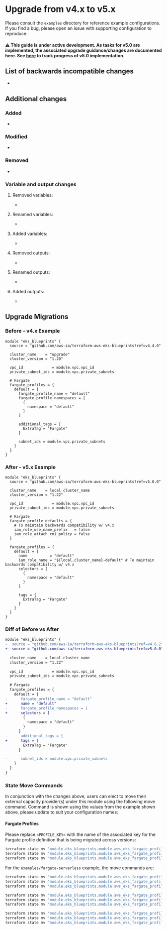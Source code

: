 # Upgrade from v4.x to v5.x

Please consult the `examples` directory for reference example configurations. If you find a bug, please open an issue with supporting configuration to reproduce.

#### ⚠️ This guide is under active development. As tasks for v5.0 are implemented, the associated upgrade guidance/changes are documented here. See [here](https://github.com/aws-ia/terraform-aws-eks-blueprints/milestone/1) to track progress of v5.0 implementation.

## List of backwards incompatible changes

-

## Additional changes

### Added

-

### Modified

-

### Removed

-

### Variable and output changes

1. Removed variables:

    -

2. Renamed variables:

    -

3. Added variables:

    -

4. Removed outputs:

    -

5. Renamed outputs:

    -

6. Added outputs:

    -

## Upgrade Migrations

### Before - v4.x Example

```hcl
module "eks_blueprints" {
  source = "github.com/aws-ia/terraform-aws-eks-blueprints?ref=v4.4.0"

  cluster_name    = "upgrade"
  cluster_version = "1.20"

  vpc_id             = module.vpc.vpc_id
  private_subnet_ids = module.vpc.private_subnets

  # Fargate
  fargate_profiles = {
    default = {
      fargate_profile_name = "default"
      fargate_profile_namespaces = [
        {
          namespace = "default"
        }
      ]

      additional_tags = {
        ExtraTag = "Fargate"
      }

      subnet_ids = module.vpc.private_subnets
    }
  }
}
```

### After - v5.x Example

```hcl
module "eks_blueprints" {
  source = "github.com/aws-ia/terraform-aws-eks-blueprints?ref=v5.0.0"

  cluster_name    = local.cluster_name
  cluster_version = "1.22"

  vpc_id             = module.vpc.vpc_id
  private_subnet_ids = module.vpc.private_subnets

  # Fargate
  fargate_profile_defaults = {
    # To maintain backwards compatibility w/ v4.x
    iam_role_use_name_prefix   = false
    iam_role_attach_cni_policy = false
  }

  fargate_profiles = {
    default = {
      name          = "default"
      iam_role_name = "${local.cluster_name}-default" # To maintain backwards compatibility w/ v4.x
      selectors = [
        {
          namespace = "default"
        }
      ]

      tags = {
        ExtraTag = "Fargate"
      }
    }
  }
}
```

### Diff of Before vs After

```diff
module "eks_blueprints" {
-  source = "github.com/aws-ia/terraform-aws-eks-blueprints?ref=v4.6.2"
+  source = "github.com/aws-ia/terraform-aws-eks-blueprints?ref=v5.0.0"

  cluster_name    = local.cluster_name
  cluster_version = "1.22"

  vpc_id             = module.vpc.vpc_id
  private_subnet_ids = module.vpc.private_subnets

  # Fargate
  fargate_profiles = {
    default = {
-      fargate_profile_name = "default"
+      name = "default"
-      fargate_profile_namespaces = [
+      selectors = [
        {
          namespace = "default"
        }
      ]
-      additional_tags = {
+      tags = {
        ExtraTag = "Fargate"
      }

-      subnet_ids = module.vpc.private_subnets
    }
  }
}
```

### State Move Commands

In conjunction with the changes above, users can elect to move their external capacity provider(s) under this module using the following move command. Command is shown using the values from the example shown above, please update to suit your configuration names:

#### Fargate Profiles

Please replace `<PROFILE_KEY>` with the name of the associated key for the Fargate profile definition that is being migrated across versions:
```sh
terraform state mv 'module.eks_blueprints.module.aws_eks_fargate_profiles["<PROFILE_KEY>"].aws_eks_fargate_profile.eks_fargate' 'module.eks_blueprints.module.aws_eks.module.fargate_profile["<PROFILE_KEY>"].aws_eks_fargate_profile.this[0]'
terraform state mv 'module.eks_blueprints.module.aws_eks_fargate_profiles["<PROFILE_KEY>"].aws_iam_role.fargate[0]' 'module.eks_blueprints.module.aws_eks.module.fargate_profile["<PROFILE_KEY>"].aws_iam_role.this[0]'
terraform state mv 'module.eks_blueprints.module.aws_eks_fargate_profiles["<PROFILE_KEY>"].aws_iam_role_policy_attachment.fargate_pod_execution_role_policy["arn:aws:iam::aws:policy/AmazonEKSFargatePodExecutionRolePolicy"]' 'module.eks_blueprints.module.aws_eks.module.fargate_profile["<PROFILE_KEY>"].aws_iam_role_policy_attachment.this["arn:aws:iam::aws:policy/AmazonEKSFargatePodExecutionRolePolicy"]'
```

For the `examples/fargate-serverless` example, the move commands are:
```sh
terraform state mv 'module.eks_blueprints.module.aws_eks_fargate_profiles["default"].aws_eks_fargate_profile.eks_fargate' 'module.eks_blueprints.module.aws_eks.module.fargate_profile["default"].aws_eks_fargate_profile.this[0]'
terraform state mv 'module.eks_blueprints.module.aws_eks_fargate_profiles["default"].aws_iam_role.fargate[0]' 'module.eks_blueprints.module.aws_eks.module.fargate_profile["default"].aws_iam_role.this[0]'
terraform state mv 'module.eks_blueprints.module.aws_eks_fargate_profiles["default"].aws_iam_role_policy_attachment.fargate_pod_execution_role_policy["arn:aws:iam::aws:policy/AmazonEKSFargatePodExecutionRolePolicy"]' 'module.eks_blueprints.module.aws_eks.module.fargate_profile["default"].aws_iam_role_policy_attachment.this["arn:aws:iam::aws:policy/AmazonEKSFargatePodExecutionRolePolicy"]'

terraform state mv 'module.eks_blueprints.module.aws_eks_fargate_profiles["kube_system"].aws_eks_fargate_profile.eks_fargate' 'module.eks_blueprints.module.aws_eks.module.fargate_profile["kube_system"].aws_eks_fargate_profile.this[0]'
terraform state mv 'module.eks_blueprints.module.aws_eks_fargate_profiles["kube_system"].aws_iam_role.fargate[0]' 'module.eks_blueprints.module.aws_eks.module.fargate_profile["kube_system"].aws_iam_role.this[0]'
terraform state mv 'module.eks_blueprints.module.aws_eks_fargate_profiles["kube_system"].aws_iam_role_policy_attachment.fargate_pod_execution_role_policy["arn:aws:iam::aws:policy/AmazonEKSFargatePodExecutionRolePolicy"]' 'module.eks_blueprints.module.aws_eks.module.fargate_profile["kube_system"].aws_iam_role_policy_attachment.this["arn:aws:iam::aws:policy/AmazonEKSFargatePodExecutionRolePolicy"]'

terraform state mv 'module.eks_blueprints.module.aws_eks_fargate_profiles["alb_sample_app"].aws_eks_fargate_profile.eks_fargate' 'module.eks_blueprints.module.aws_eks.module.fargate_profile["alb_sample_app"].aws_eks_fargate_profile.this[0]'
terraform state mv 'module.eks_blueprints.module.aws_eks_fargate_profiles["alb_sample_app"].aws_iam_role.fargate[0]' 'module.eks_blueprints.module.aws_eks.module.fargate_profile["alb_sample_app"].aws_iam_role.this[0]'
terraform state mv 'module.eks_blueprints.module.aws_eks_fargate_profiles["alb_sample_app"].aws_iam_role_policy_attachment.fargate_pod_execution_role_policy["arn:aws:iam::aws:policy/AmazonEKSFargatePodExecutionRolePolicy"]' 'module.eks_blueprints.module.aws_eks.module.fargate_profile["alb_sample_app"].aws_iam_role_policy_attachment.this["arn:aws:iam::aws:policy/AmazonEKSFargatePodExecutionRolePolicy"]'
```
